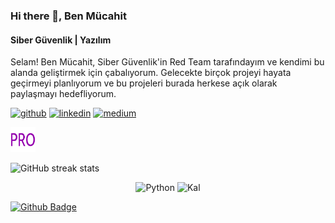 ### Hi there 👋, Ben Mücahit

#### Siber Güvenlik | Yazılım
Selam! Ben Mücahit, Siber Güvenlik'in Red Team tarafındayım ve kendimi bu alanda geliştirmek için çabalıyorum. Gelecekte birçok projeyi hayata geçirmeyi planlıyorum ve bu projeleri burada herkese açık olarak paylaşmayı hedefliyorum.

[<img src='https://cdn.jsdelivr.net/npm/simple-icons@3.0.1/icons/github.svg' alt='github' height='40'>](https://github.com/istanboolean)  [<img src='https://cdn.jsdelivr.net/npm/simple-icons@3.0.1/icons/linkedin.svg' alt='linkedin' height='40'>](https://www.linkedin.com/in/mchtzel/)  [<img src='https://cdn.jsdelivr.net/npm/simple-icons@3.0.1/icons/medium.svg' alt='medium' height='40'>](https://medium.com/@mchtzel)  

<a href='https://github.com/pricing'><img src='https://raw.githubusercontent.com/acervenky/animated-github-badges/master/assets/pro.gif' width='40' height='40'></a>

![GitHub streak stats](https://streak-stats.demolab.com/?user=istanboolean)

<p align="center">
  <img src="https://github.com/istanboolean/istanboolean/assets/98133561/894b48a0-a62a-4d24-a429-0407623af248" alt="Python" width="40%" />
  <img src="https://github.com/istanboolean/istanboolean/assets/98133561/0da1c6d8-044e-4c62-8b17-9e9c789d3a0b" alt="Kal" width="40%" />
</p>

[![Github Badge](https://img.shields.io/badge/-Github-000?style=quare&labelColor=000&logo=Github&logoColor=white&link=link)](https://github.com/istanboolean)
